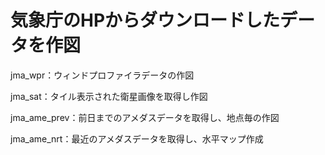 # 気象庁のHPからダウンロードしたデータを作図

jma_wpr：ウィンドプロファイラデータの作図

jma_sat：タイル表示された衛星画像を取得し作図


jma_ame_prev：前日までのアメダスデータを取得し、地点毎の作図


jma_ame_nrt：最近のアメダスデータを取得し、水平マップ作成

